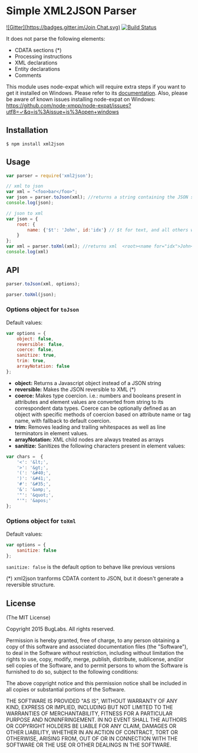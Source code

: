 # Simple XML2JSON Parser
[![Gitter](https://badges.gitter.im/Join Chat.svg)](https://gitter.im/buglabs/node-xml2json?utm_source=badge&utm_medium=badge&utm_campaign=pr-badge&utm_content=badge)
[![Build Status](https://travis-ci.org/buglabs/node-xml2json.svg?branch=master)](https://travis-ci.org/buglabs/node-xml2json)

It does not parse the following elements:

* CDATA sections (*)
* Processing instructions
* XML declarations
* Entity declarations
* Comments

This module uses node-expat which will require extra steps if you want to get it installed on Windows. Please
refer to its [documentation](http://node-xmpp.org/doc/expat.html#installing-on-windows?). Also, please be aware of known issues installing node-expat on Windows: https://github.com/node-xmpp/node-expat/issues?utf8=✓&q=is%3Aissue+is%3Aopen+windows

## Installation
```
$ npm install xml2json
```

## Usage
```javascript
var parser = require('xml2json');

// xml to json
var xml = "<foo>bar</foo>";
var json = parser.toJson(xml); //returns a string containing the JSON structure by default
console.log(json);

// json to xml
var json = {
    root: {
        name: {'$t': 'John', id:'idx'} // $t for text, and all others will be attributes
    }
};
var xml = parser.toXml(xml); //returns xml  <root><name for="idx">John</name></root> 
console.log(xml)

```
## API

```javascript
parser.toJson(xml, options);
```
```javascript
parser.toXml(json);
```

### Options object for `toJson`

Default values:
```javascript
var options = {
    object: false,
    reversible: false,
    coerce: false,
    sanitize: true,
    trim: true,
    arrayNotation: false
};
```

* **object:** Returns a Javascript object instead of a JSON string
* **reversible:** Makes the JSON reversible to XML (*)
* **coerce:** Makes type coercion. i.e.: numbers and booleans present in attributes and element values are converted from string to its correspondent data types. Coerce can be optionally defined as an object with specific methods of coercion based on attribute name or tag name, with fallback to default coercion.
* **trim:** Removes leading and trailing whitespaces as well as line terminators in element values.
* **arrayNotation:** XML child nodes are always treated as arrays
* **sanitize:** Sanitizes the following characters present in element values:

```javascript
var chars =  {
    '<': '&lt;',
    '>': '&gt;',
    '(': '&#40;',
    ')': '&#41;',
    '#': '&#35;',
    '&': '&amp;',
    '"': '&quot;',
    "'": '&apos;'
};
```

### Options object for `toXml`

Default values:
```javascript
var options = {
    sanitize: false
};
```

`sanitize: false` is the default option to behave like previous versions


(*) xml2json tranforms CDATA content to JSON, but it doesn't generate a reversible structure.

## License
(The MIT License)

Copyright 2015 BugLabs. All rights reserved.

Permission is hereby granted, free of charge, to any person obtaining a copy
of this software and associated documentation files (the "Software"), to
deal in the Software without restriction, including without limitation the
rights to use, copy, modify, merge, publish, distribute, sublicense, and/or
sell copies of the Software, and to permit persons to whom the Software is
furnished to do so, subject to the following conditions:

The above copyright notice and this permission notice shall be included in
all copies or substantial portions of the Software.

THE SOFTWARE IS PROVIDED "AS IS", WITHOUT WARRANTY OF ANY KIND, EXPRESS OR
IMPLIED, INCLUDING BUT NOT LIMITED TO THE WARRANTIES OF MERCHANTABILITY,
FITNESS FOR A PARTICULAR PURPOSE AND NONINFRINGEMENT. IN NO EVENT SHALL THE
AUTHORS OR COPYRIGHT HOLDERS BE LIABLE FOR ANY CLAIM, DAMAGES OR OTHER
LIABILITY, WHETHER IN AN ACTION OF CONTRACT, TORT OR OTHERWISE, ARISING
FROM, OUT OF OR IN CONNECTION WITH THE SOFTWARE OR THE USE OR OTHER DEALINGS
IN THE SOFTWARE.
